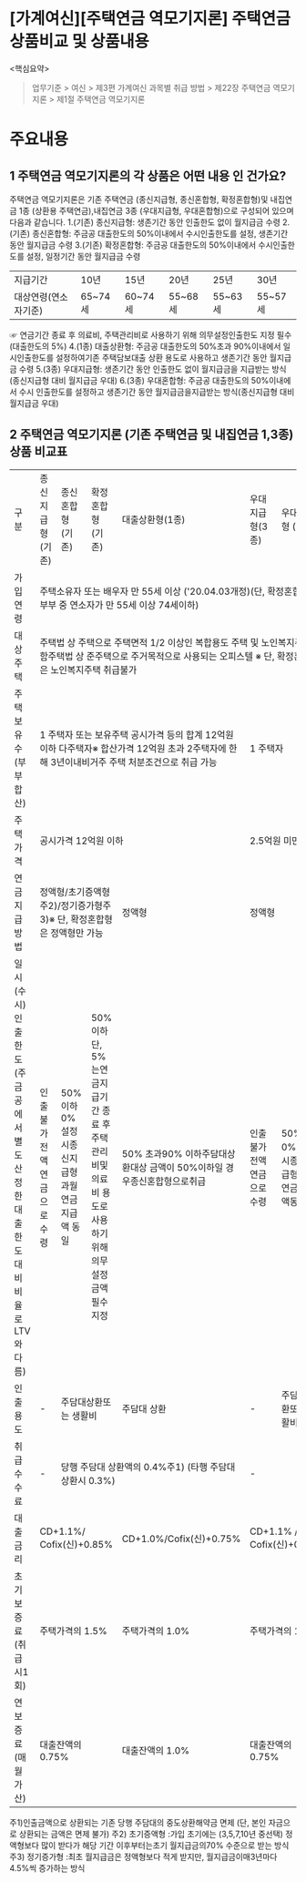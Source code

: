 # [가계여신][주택연금 역모기지론] 주택연금 상품비교 및 상품내용
<핵심요약>
> 업무기준 > 여신 > 제3편 가계여신 과목별 취급 방법 > 제22장 주택연금 역모기지론 > 제1절 주택연금 역모기지론
# 주요내용
## 1 주택연금 역모기지론의 각 상품은 어떤 내용 인 건가요?
주택연금 역모기지론은 기존 주택연금
(종신지급형, 종신혼합형, 확정혼합형)및 내집연금 1종
(상환용 주택연금),내집연금 3종
(우대지급형, 우대혼합형)으로 구성되어 있으며 다음과 같습니다.
1.(기존)
종신지급형: 생존기간 동안 인출한도 없이 월지급금 수령
2.(기존)
종신혼합형: 주금공 대출한도의 50%이내에서 수시인출한도를 설정, 생존기간 동안 월지급금 수령
3.(기존)
확정혼합형: 주금공 대출한도의 50%이내에서 수시인출한도를 설정, 일정기간 동안 월지급금 수령

<table><tbody><tr>
<td>
지급기간</td>
<td>
10년</td>
<td>
15년</td>
<td>
20년</td>
<td>
25년</td>
<td>
30년</td></tr><tr>
<td>
대상연령(연소자기준)</td>
<td>
65~74세</td>
<td>
60~74세</td>
<td>
55~68세</td>
<td>
55~63세</td>
<td>
55~57세</td></tr></tbody>
</table>


☞ 연금기간 종료 후 의료비, 주택관리비로 사용하기 위해 의무설정인출한도 지정 필수(대출한도의 5%)
4.(1종)
대출상환형: 주금공 대출한도의 50%초과 90%이내에서 일시인출한도를 설정하여기존 주택담보대출 상환 용도로 사용하고 생존기간 동안 월지급금 수령
5.(3종)
우대지급형: 생존기간 동안 인출한도 없이 월지급금을 지급받는 방식(종신지급형 대비 월지급금 우대)
6.(3종)
우대혼합형: 주금공 대출한도의 50%이내에서 수시 인출한도를 설정하고 생존기간 동안 월지급금을지급받는 방식(종신지급형 대비 월지급금 우대)
## 2 주택연금 역모기지론 (기존 주택연금 및 내집연금 1,3종) 상품 비교표

<table><tbody><tr>
<td>
구분</td>
<td>종신지급형(기존)</td>
<td>종신혼합형
(기존)</td>
<td>확정혼합형
(기존)</td>
<td>대출상환형(1종)</td>
<td>우대지급형(3종)</td>
<td>우대혼합형
(3종)</td></tr><tr>
<td>
가입연령</td>
<td colspan="6">
주택소유자 또는 배우자 만 55세 이상 ('20.04.03개정)(단, 확정혼합형은 부부 중 연소자가 만 55세 이상 74세이하)</td></tr><tr>
<td>
대상주택</td>
<td colspan="6">주택법 상 주택으로 주택면적 1/2 이상인 복합용도 주택 및 노인복지주택 포함주택법 상 준주택으로 주거목적으로 사용되는 오피스텔
※ 단, 확정혼합형은 노인복지주택 취급불가</td></tr><tr>
<td>주택보유수
(부부합산)</td>
<td colspan="4">1 주택자 또는 보유주택 공시가격 등의 합계 12억원 이하 다주택자※ 합산가격 12억원 초과 2주택자에 한해 3년이내비거주 주택 처분조건으로 취급 가능</td>
<td colspan="2">
1 주택자</td></tr><tr>
<td>
주택가격</td>
<td colspan="4">
공시가격 12억원 이하</td>
<td colspan="2">
2.5억원 미만</td></tr><tr>
<td>
연금지급방법</td>
<td colspan="3">정액형/초기증액형주2)/정기증가형주3)※ 단, 확정혼합형은 정액형만 가능</td>
<td>
정액형</td>
<td colspan="2">
정액형</td></tr><tr>
<td>일시(수시)인출한도(주금공에서별도 산정한대출한도대비 비율로LTV와 다름)</td>
<td>인출불가
전액연금으로수령</td>
<td>50% 이하
0% 설정시종신지급형과월연금지급액
동일</td>
<td>50% 이하단, 5%는연금지급기간
종료 후 주택관리비및 의료비 용도로사용하기위해의무
설정금액필수 지정</td>
<td>50% 초과90% 이하주담대상환대상 금액이 50%이하일
경우종신혼합형으로취급</td>
<td>인출불가
전액연금으로수령</td>
<td>50% 이하
0% 설정시종신지급형과월연금지급액동일</td></tr><tr>
<td>
인출용도</td>
<td>
-</td>
<td colspan="2">
주담대상환또는 생활비</td>
<td>
주담대 상환</td>
<td>
-</td>
<td>
주담대상환또는 생활비</td></tr><tr>
<td>
취급수수료</td>
<td>
-</td>
<td colspan="3">당행 주담대 상환액의 0.4%주1)
(타행 주담대 상환시 0.3%)</td>
<td colspan="2">
-</td></tr><tr>
<td>
대출금리</td>
<td colspan="3">
CD+1.1%/ Cofix(신)+0.85%</td>
<td>CD+1.0%/Cofix(신)+0.75%</td>
<td colspan="2">
CD+1.1% / Cofix(신)+0.85%</td></tr><tr>
<td>초기보증료
(취급시1회)</td>
<td colspan="3">
주택가격의 1.5%</td>
<td>
주택가격의 1.0%</td>
<td colspan="2">
주택가격의 1.5%</td></tr><tr>
<td>연보증료
(매월 가산)</td>
<td colspan="3">
대출잔액의 0.75%</td>
<td>
대출잔액의 1.0%</td>
<td colspan="2">
대출잔액의 0.75%</td></tr></tbody>
</table>


주1)인출금액으로 상환되는 기존 당행 주담대의 중도상환해약금 면제 (단, 본인 자금으로 상환되는 금액은 면제 불가)
주2)
초기증액형 :가입 초기에는 (3,5,7,10년 중선택) 정액형보다 많이 받다가 해당 기간 이후부터는초기 월지급금의70% 수준으로 받는 방식
주3)
정기증가형 :최초 월지급금은 정액형보다 적게 받지만, 월지급금이매3년마다 4.5%씩 증가하는 방식

